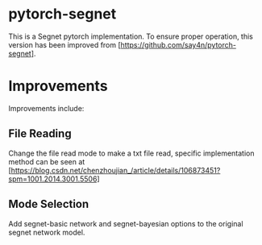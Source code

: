 # pytorch-segnet
This is a Segnet pytorch implementation.
To ensure proper operation, this version has been improved from [https://github.com/say4n/pytorch-segnet].

# Improvements
Improvements include:

## File Reading
Change the file read mode to make a txt file read,  specific implementation method can be seen at [https://blog.csdn.net/chenzhoujian_/article/details/106873451?spm=1001.2014.3001.5506]

## Mode Selection
Add segnet-basic network and segnet-bayesian options to the original segnet network model.

